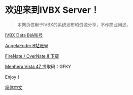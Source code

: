 # 欢迎来到IVBX Server！ 

> 本网页仅用于IVBX的系统发布和资源分享，不作商业用途。

[ IVBX Data B站账号 ](https://space.bilibili.com/1171551865)

[ AngelaEnder B站账号 ](https://space.bilibili.com/515586861)

[ FireNate / CverNate II 下载](https://www.bilibili.com/read/cv18109258)

[ Menhera Vista 47 ](https://www.123pan.com/s/2HYrVv-QshFd.html) 提取码：GFKY

Enjoy！

[简体中文 ](/zh-cn) 
